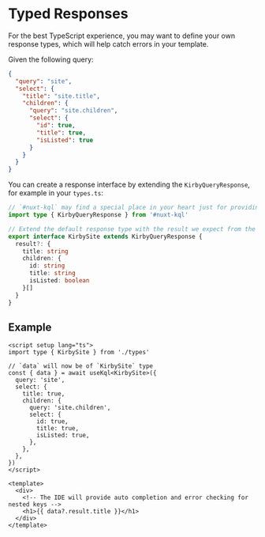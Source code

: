 # Typed Responses

For the best TypeScript experience, you may want to define your own response types, which will help catch errors in your template.

Given the following query:

```json
{
  "query": "site",
  "select": {
    "title": "site.title",
    "children": {
      "query": "site.children",
      "select": {
        "id": true,
        "title": true,
        "isListed": true
      }
    }
  }
}
```

You can create a response interface by extending the `KirbyQueryResponse`, for example in your `types.ts`:

```ts
// `#nuxt-kql` may find a special place in your heart just for providing types
import type { KirbyQueryResponse } from '#nuxt-kql'

// Extend the default response type with the result we expect from the query response
export interface KirbySite extends KirbyQueryResponse {
  result?: {
    title: string
    children: {
      id: string
      title: string
      isListed: boolean
    }[]
  }
}
```

## Example

```vue
<script setup lang="ts">
import type { KirbySite } from './types'

// `data` will now be of `KirbySite` type
const { data } = await useKql<KirbySite>({
  query: 'site',
  select: {
    title: true,
    children: {
      query: 'site.children',
      select: {
        id: true,
        title: true,
        isListed: true,
      },
    },
  },
})
</script>

<template>
  <div>
    <!-- The IDE will provide auto completion and error checking for nested keys -->
    <h1>{{ data?.result.title }}</h1>
  </div>
</template>
```
